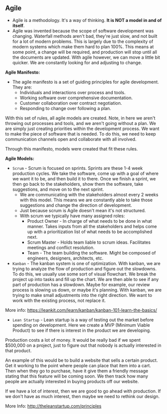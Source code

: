 ## Agile

- Agile is a methodology. It's a way of thinking. **It is NOT a model in and of itself**.
- Agile was invented because the scope of software development was changing. Waterfall methods aren't bad, they're just slow, and not built for a lot of modern problems. This is largely due to the complexity of modern systems which make them hard to plan 100%. This means at some point, a change will be required, and production will stop until all the documents are updated. With agile however, we can move a little bit quicker. We are constantly looking for and adjusting to change.

**Agile Manifesto:**
  * The agile manifesto is a set of guiding principles for agile development. They are: 
    * Individuals and interactions over process and tools.
    * Working software over comprehensive documentation.
    * Customer collaboration over contract negotiation.
    * Responding to change over following a plan.

With this set of rules, all agile models are created. Note, in here we aren't throwing out processes and tools, and we aren't going without a plan. We are simply just creating priorities within the development process. We want to make the piece of software that is needed. To do this, we need to keep communication channels open and collaborate with all involved.

Through this manifesto, models were created that fit these rules.

**Agile Models:**
  * ```Scrum``` - Scrum is focused on sprints. Sprints are these 1-4 week production cycles. We take the software, come up with a goal of where we want it to be, and then build it to there. Once we finish a sprint, we then go back to the stakeholders, show them the software, take suggestions, and move on to the next sprint.
    * We are communicating with the stakeholders almost every 2 weeks with this model. This means we are constantly able to take those suggestions and change the direction of development.
    * Just because scrum is Agile doesn't mean it's not structured.
    * With scrum we typically have many assigned roles:
      * Product Owner - In charge of what needs to be done in what manner. Takes inputs from all the stakeholders and helps come up with a prioritization list of what needs to be accomplished next.
      * Scrum Master - Holds team liable to scrum ideas. Facilitates meetings and conflict resolution.
      * Team - The team building the software. Might be composed of engineers, designers, architects, etc.
  * ```Kanban``` - The kanban system is one of optimization. With kanban, we are trying to analyze the flow of production and figure out the slowdowns. To do this, we usually use some sort of visual flowchart. We break the project up into tasks and fill up the chart. We are then able to see if any part of production has a slowdown. Maybe for example, our review process is slowing us down, or maybe it's planning. With kanban, we are trying to make small adjustments into the right direction. We want to work with the existing process, not replace it.

More info: https://leankit.com/learn/kanban/kanban-101-learn-the-basics/

  * ```Lean Startup``` - Lean startup is a way of testing out the market before spending on development. Here we create a MVP (Minimum Viable Product) to see if there is interest in the product we are developing.

Production costs a lot of money. It would be really bad if we spent $500,000 on a project, just to figure out that nobody is actually interested in that product.

An example of this would be to build a website that sells a certain product. Get it working to the point where people can place that item into a cart. Then when they go to purchase, have it give them a friendly message stating that this feature will be coming soon. We then track how many people are actually interested in buying products off our website.

If we have a lot of interest, then we are good to go ahead with production. If we don't have as much interest, then maybe we need to rethink our design.

More Info: http://theleanstartup.com/principles
 




